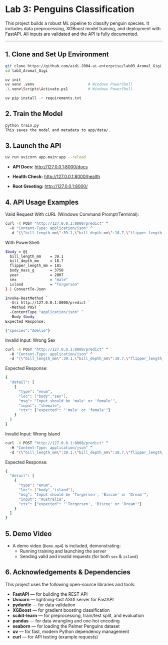 # Lab 3: Penguins Classification 

This project builds a robust ML pipeline to classify penguin species. It includes data preprocessing, XGBoost model training, and deployment with FastAPI. All inputs are validated and the API is fully documented.

---

## 1. Clone and Set Up Environment

```bash
git clone https://github.com/aidi-2004-ai-enterprise/lab03_Aromal_Gigi.git
cd lab3_Aromal_Gigi
```
```bash
uv init
uv venv .venv                        # Windows PowerShell
.\.venv\Scripts\Activate.ps1         # Windows PowerShell

uv pip install -r requirements.txt
```

## 2. Train the Model

```bash
python train.py
This saves the model and metadata to app/data/.
```

## 3. Launch the API
```bash
uv run uvicorn app.main:app --reload
```

- **API Docs:** http://127.0.0.1:8000/docs

- **Health Check:** http://127.0.0.1:8000/health

- **Root Greeting:** http://127.0.0.1:8000/

## 4. API Usage Examples
Valid Request
With cURL (Windows Command Prompt/Terminal):

```bash
curl -X POST "http://127.0.0.1:8000/predict" ^
  -H "Content-Type: application/json" ^
  -d "{\"bill_length_mm\":39.1,\"bill_depth_mm\":18.7,\"flipper_length_mm\":181,\"body_mass_g\":3750,\"year\":2007,\"sex\":\"male\",\"island\":\"Torgersen\"}"
```

With PowerShell:

```bash
$body = @{
  bill_length_mm    = 39.1
  bill_depth_mm     = 18.7
  flipper_length_mm = 181
  body_mass_g       = 3750
  year              = 2007
  sex               = "male"
  island            = "Torgersen"
} | ConvertTo-Json

Invoke-RestMethod `
  -Uri http://127.0.0.1:8000/predict `
  -Method POST `
  -ContentType "application/json" `
  -Body $body
Expected Response:
```
```bash
{"species":"Adelie"}
```

Invalid Input: Wrong Sex
```bash
curl -X POST "http://127.0.0.1:8000/predict" ^
  -H "Content-Type: application/json" ^
  -d "{\"bill_length_mm\":39.1,\"bill_depth_mm\":18.7,\"flipper_length_mm\":181,\"body_mass_g\":3750,\"year\":2007,\"sex\":\"shemale\",\"island\":\"Torgersen\"}"
```
Expected Response:

```bash
{
  "detail": [
    {
      "type": "enum",
      "loc": ["body","sex"],
      "msg": "Input should be 'male' or 'female'",
      "input": "shemale",
      "ctx": {"expected": "'male' or 'female'"}
    }
  ]
}
```
Invalid Input: Wrong Island
```bash
curl -X POST "http://127.0.0.1:8000/predict" ^
  -H "Content-Type: application/json" ^
  -d "{\"bill_length_mm\":39.1,\"bill_depth_mm\":18.7,\"flipper_length_mm\":181,\"body_mass_g\":3750,\"year\":2007,\"sex\":\"male\",\"island\":\"Australia\"}"
```
Expected Response:

```bash
{
  "detail": [
    {
      "type": "enum",
      "loc": ["body","island"],
      "msg": "Input should be 'Torgersen', 'Biscoe' or 'Dream'",
      "input": "Australia",
      "ctx": {"expected": "'Torgersen', 'Biscoe' or 'Dream'"}
    }
  ]
}
```

## 5. Demo Video
- A demo video (`Demo.mp4`) is included, demonstrating:
  - Running training and launching the server
  - Sending valid and invalid requests (for both `sex` & `island`)
    

## 6. Acknowledgements & Dependencies

This project uses the following open-source libraries and tools:

- **FastAPI** — for building the REST API
- **Uvicorn** — lightning-fast ASGI server for FastAPI
- **pydantic** — for data validation
- **XGBoost** — for gradient boosting classification
- **scikit-learn** — for preprocessing, train/test split, and evaluation
- **pandas** — for data wrangling and one‑hot encoding
- **seaborn** — for loading the Palmer Penguins dataset
- **uv** — for fast, modern Python dependency management
- **curl** — for API testing (example requests)
